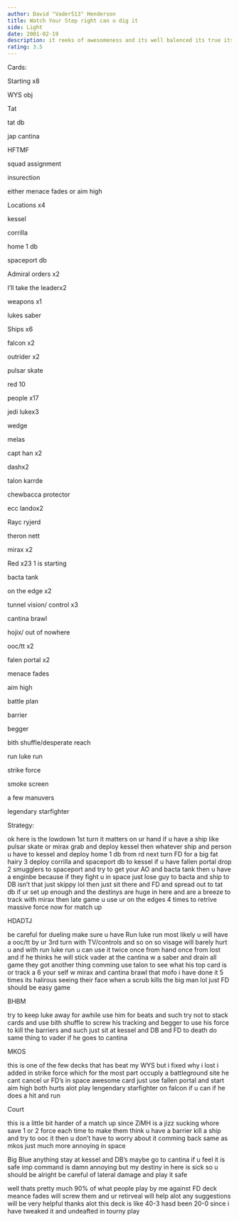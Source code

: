 ```yaml
---
author: David "Vader513" Henderson
title: Watch Your Step right can u dig it
side: Light
date: 2001-02-19
description: it reeks of awesomeness and its well balenced its true its true
rating: 3.5
---
```

Cards: 

Starting x8
WYS obj
Tat
tat db
jap cantina
HFTMF
squad assignment
insurection
either menace fades or aim high

Locations x4
kessel
corrilla
home 1 db
spaceport db

Admiral orders x2
I’ll take the leaderx2

weapons x1
lukes saber

Ships x6
falcon x2
outrider x2
pulsar skate
red 10

people x17
jedi lukex3
wedge
melas
capt han x2
dashx2
talon karrde
chewbacca protector
ecc landox2
Rayc ryjerd
theron nett
mirax x2

Red x23 1 is starting
bacta tank
on the edge x2
tunnel vision/ control x3
cantina brawl
hojix/ out of nowhere
ooc/tt x2
falen portal x2
menace fades
aim high
battle plan 
barrier
begger
bith shuffle/desperate reach
run luke run
strike force
smoke screen
a few manuvers
legendary starfighter


Strategy: 

ok here is the lowdown 1st turn it matters on ur hand if u have a ship like pulsar skate or mirax grab and deploy kessel then whatever ship and person u have to kessel and deploy home 1 db from rd next turn FD for a big fat hairy 3 deploy corrilla and spaceport db to kessel if u have fallen portal drop 2 smugglers to spaceport and try to get your AO and bacta tank then u have a enginbe because if they fight u in space just lose guy to bacta and ship to DB isn’t that just skippy lol then just sit there and FD and spread out to tat db if ur set up enough and the destinys are huge in here and are a breeze to track with mirax then late game u use ur on the edges 4 times to retrive massive force now for match up

HDADTJ
be careful for dueling make sure u have Run luke run most likely u will have a ooc/tt by ur 3rd turn with TV/controls and so on so visage will barely hurt u and with run luke run u can use it twice once from hand once from lost and if he thinks he will stick vader at the cantina w a saber and drain all game they got another thing comming use talon to see what his top card is or track a 6 your self w mirax and cantina brawl that mofo i have done it 5 times its halirous seeing their face when a scrub kills the big man lol just FD should be easy game

BHBM
try to keep luke away for awhile use him for beats and such try not to stack cards and use bith shuffle to screw his tracking and begger to use his force to kill the barriers and such just sit at kessel and DB and FD to death do same thing to vader if he goes to cantina

MKOS
this is one of the few decks that has beat my WYS but i fixed why i lost i added in strike force which for the most part occuply a battleground site he cant cancel ur FD’s in space awesome card just use fallen portal and start aim high both hurts alot play lengendary starfighter on falcon if u can if he does a hit and run

Court
this is a little bit harder of a match up since ZiMH is a jizz sucking whore save 1 or 2 force each time to make them think u have a barrier kill a ship and try to ooc it then u don’t have to worry about it comming back same as mkos just much more annoying in space

Big Blue anything stay at kessel and DB’s maybe go to cantina if u feel it is safe imp command is damn annoying but my destiny in here is sick so u should be alright be careful of lateral damage and play it safe

well thats pretty much 90% of what people play by me against FD deck meance fades will screw them and ur retirveal will help alot any suggestions will be very helpful thanks alot this deck is like 40-3 hasd been 20-0 since i have tweaked it and undeafted in tourny play
